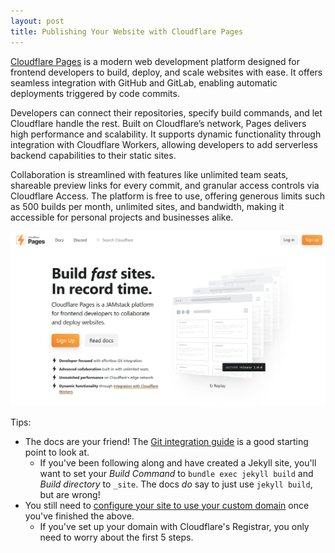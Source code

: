 ```yaml
---
layout: post
title: Publishing Your Website with Cloudflare Pages
---
```


[Cloudflare Pages](https://pages.cloudflare.com/Links) is a modern web development platform designed for 
frontend developers to build, deploy, and scale websites with ease. 
It offers seamless integration with GitHub and GitLab, enabling automatic deployments triggered by code commits. 

Developers can connect their repositories, specify build commands, and let Cloudflare handle the rest. 
Built on Cloudflare’s network, Pages delivers high performance and scalability. 
It supports dynamic functionality through integration with Cloudflare Workers, allowing developers to add serverless backend capabilities to their static sites.

Collaboration is streamlined with features like unlimited team seats, shareable preview links for every commit, 
and granular access controls via Cloudflare Access. 
The platform is free to use, offering generous limits such as 500 builds per month, 
unlimited sites, and bandwidth, making it accessible for personal projects and businesses alike.

[![img_1.png](img_1.png)](https://pages.cloudflare.com/)

Tips:
- The docs are your friend! The [Git integration guide](https://developers.cloudflare.com/pages/get-started/git-integration/) is a good starting point to look at.
  - If you've been following along and have created a Jekyll site, you'll want to set your _Build Command_ to `bundle exec jekyll build` and _Build directory_ to `_site`. The docs _do_ say to just use `jekyll build`, but are wrong!
- You still need to [configure your site to use your custom domain](https://developers.cloudflare.com/pages/configuration/custom-domains/#add-a-custom-domain) 
  once you've finished the above.
  - If you've set up your domain with Cloudflare's Registrar, you only need to worry about the first 5 steps.
